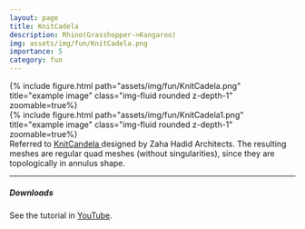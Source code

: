 ```yaml
---
layout: page
title: KnitCadela
description: Rhino(Grasshopper->Kangaroo)
img: assets/img/fun/KnitCadela.png
importance: 5
category: fun
---
```


<div class="row">
    <div class="col-sm mt-3 mt-md-0">
        {% include figure.html path="assets/img/fun/KnitCadela.png" title="example image" class="img-fluid rounded z-depth-1" zoomable=true%}
    </div>
    <div class="col-sm mt-3 mt-md-0">
        {% include figure.html path="assets/img/fun/KnitCadela1.png" title="example image" class="img-fluid rounded z-depth-1" zoomable=true%}
    </div>
</div>
<div class="caption">
    Referred to <a href="https://www.zaha-hadid.com/design/knitcandela/" target="\_blank"> KnitCandela </a> designed by Zaha Hadid Architects. The resulting meshes are regular quad meshes (without singularities), since they are topologically in annulus shape.
</div>


------

##### <i class='fas fa-download'>**Downloads**</i>

See the tutorial in [YouTube](https://www.youtube.com/watch?v=U8ey32KJrGU&list=RDCMUCpJFDcvGuDMVE7GoAvkrGmw&start_radio=1&rv=U8ey32KJrGU&t=1047).